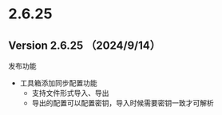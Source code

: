 # 2.6.25

## Version 2.6.25 （2024/9/14）

发布功能

* 工具箱添加同步配置功能
  * 支持文件形式导入、导出
  * 导出的配置可以配置密钥，导入时候需要密钥一致才可解析
